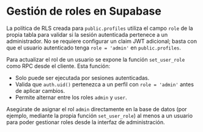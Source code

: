 # Gestión de roles en Supabase

La política de RLS creada para `public.profiles` utiliza el campo `role` de la propia tabla para validar si la sesión autenticada pertenece a un administrador. No se requiere configurar un claim JWT adicional; basta con que el usuario autenticado tenga `role = 'admin'` en `public.profiles`.

Para actualizar el rol de un usuario se expone la función `set_user_role` como RPC desde el cliente. Esta función:

- Solo puede ser ejecutada por sesiones autenticadas.
- Valida que `auth.uid()` pertenezca a un perfil con `role = 'admin'` antes de aplicar cambios.
- Permite alternar entre los roles `admin` y `user`.

Asegúrate de asignar el rol `admin` directamente en la base de datos (por ejemplo, mediante la propia función `set_user_role`) al menos a un usuario para poder gestionar roles desde la interfaz de administración.
